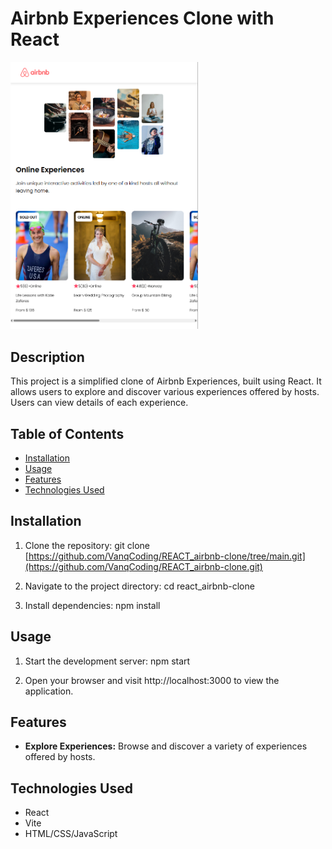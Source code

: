 # Airbnb Experiences Clone with React

<img src="Screenshot.png" alt="Project Image" width="300"/>

## Description

This project is a simplified clone of Airbnb Experiences, built using React. It allows users to explore and discover various experiences offered by hosts. Users can view details of each experience.

## Table of Contents

- [Installation](#installation)
- [Usage](#usage)
- [Features](#features)
- [Technologies Used](#technologies-used)

## Installation

1. Clone the repository:
   git clone [https://github.com/VanqCoding/REACT_airbnb-clone/tree/main.git](https://github.com/VanqCoding/REACT_airbnb-clone.git)

2. Navigate to the project directory:
   cd react_airbnb-clone

3. Install dependencies:
   npm install

## Usage

1. Start the development server:
   npm start

2. Open your browser and visit http://localhost:3000 to view the application.

## Features

- **Explore Experiences:** Browse and discover a variety of experiences offered by hosts.

## Technologies Used

- React
- Vite
- HTML/CSS/JavaScript

 
